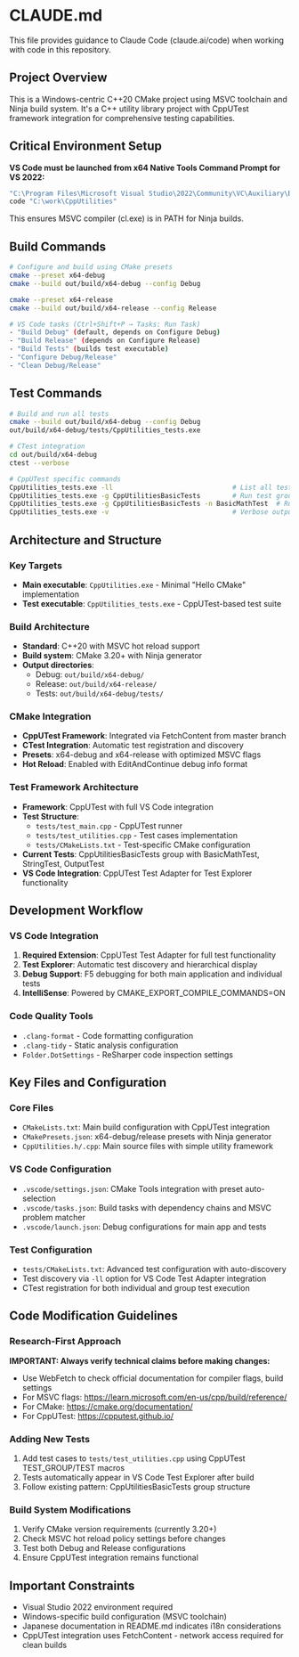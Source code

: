 # CLAUDE.md

This file provides guidance to Claude Code (claude.ai/code) when working with code in this repository.

## Project Overview
This is a Windows-centric C++20 CMake project using MSVC toolchain and Ninja build system. It's a C++ utility library project with CppUTest framework integration for comprehensive testing capabilities.

## Critical Environment Setup
**VS Code must be launched from x64 Native Tools Command Prompt for VS 2022:**
```cmd
"C:\Program Files\Microsoft Visual Studio\2022\Community\VC\Auxiliary\Build\vcvars64.bat"
code "C:\work\CppUtilities"
```
This ensures MSVC compiler (cl.exe) is in PATH for Ninja builds.

## Build Commands
```bash
# Configure and build using CMake presets
cmake --preset x64-debug
cmake --build out/build/x64-debug --config Debug

cmake --preset x64-release  
cmake --build out/build/x64-release --config Release

# VS Code tasks (Ctrl+Shift+P → Tasks: Run Task)
- "Build Debug" (default, depends on Configure Debug)
- "Build Release" (depends on Configure Release)
- "Build Tests" (builds test executable)
- "Configure Debug/Release"
- "Clean Debug/Release"
```

## Test Commands
```bash
# Build and run all tests
cmake --build out/build/x64-debug --config Debug
out/build/x64-debug/tests/CppUtilities_tests.exe

# CTest integration 
cd out/build/x64-debug
ctest --verbose

# CppUTest specific commands
CppUtilities_tests.exe -ll                              # List all tests
CppUtilities_tests.exe -g CppUtilitiesBasicTests        # Run test group
CppUtilities_tests.exe -g CppUtilitiesBasicTests -n BasicMathTest  # Run specific test
CppUtilities_tests.exe -v                               # Verbose output
```

## Architecture and Structure

### Key Targets
- **Main executable**: `CppUtilities.exe` - Minimal "Hello CMake" implementation
- **Test executable**: `CppUtilities_tests.exe` - CppUTest-based test suite

### Build Architecture
- **Standard**: C++20 with MSVC hot reload support
- **Build system**: CMake 3.20+ with Ninja generator
- **Output directories**:
  - Debug: `out/build/x64-debug/`
  - Release: `out/build/x64-release/`
  - Tests: `out/build/x64-debug/tests/`

### CMake Integration
- **CppUTest Framework**: Integrated via FetchContent from master branch
- **CTest Integration**: Automatic test registration and discovery
- **Presets**: x64-debug and x64-release with optimized MSVC flags
- **Hot Reload**: Enabled with EditAndContinue debug info format

### Test Framework Architecture
- **Framework**: CppUTest with full VS Code integration
- **Test Structure**: 
  - `tests/test_main.cpp` - CppUTest runner
  - `tests/test_utilities.cpp` - Test cases implementation
  - `tests/CMakeLists.txt` - Test-specific CMake configuration
- **Current Tests**: CppUtilitiesBasicTests group with BasicMathTest, StringTest, OutputTest
- **VS Code Integration**: CppUTest Test Adapter for Test Explorer functionality

## Development Workflow

### VS Code Integration
1. **Required Extension**: CppUTest Test Adapter for full test functionality
2. **Test Explorer**: Automatic test discovery and hierarchical display
3. **Debug Support**: F5 debugging for both main application and individual tests
4. **IntelliSense**: Powered by CMAKE_EXPORT_COMPILE_COMMANDS=ON

### Code Quality Tools
- `.clang-format` - Code formatting configuration
- `.clang-tidy` - Static analysis configuration  
- `Folder.DotSettings` - ReSharper code inspection settings

## Key Files and Configuration

### Core Files
- `CMakeLists.txt`: Main build configuration with CppUTest integration
- `CMakePresets.json`: x64-debug/release presets with Ninja generator
- `CppUtilities.h/.cpp`: Main source files with simple utility framework

### VS Code Configuration
- `.vscode/settings.json`: CMake Tools integration with preset auto-selection
- `.vscode/tasks.json`: Build tasks with dependency chains and MSVC problem matcher
- `.vscode/launch.json`: Debug configurations for main app and tests

### Test Configuration
- `tests/CMakeLists.txt`: Advanced test configuration with auto-discovery
- Test discovery via `-ll` option for VS Code Test Adapter integration
- CTest registration for both individual and group test execution

## Code Modification Guidelines

### Research-First Approach
**IMPORTANT: Always verify technical claims before making changes:**
- Use WebFetch to check official documentation for compiler flags, build settings
- For MSVC flags: https://learn.microsoft.com/en-us/cpp/build/reference/
- For CMake: https://cmake.org/documentation/  
- For CppUTest: https://cpputest.github.io/

### Adding New Tests
1. Add test cases to `tests/test_utilities.cpp` using CppUTest TEST_GROUP/TEST macros
2. Tests automatically appear in VS Code Test Explorer after build
3. Follow existing pattern: CppUtilitiesBasicTests group structure

### Build System Modifications
1. Verify CMake version requirements (currently 3.20+)
2. Check MSVC hot reload policy settings before changes
3. Test both Debug and Release configurations
4. Ensure CppUTest integration remains functional

## Important Constraints
- Visual Studio 2022 environment required
- Windows-specific build configuration (MSVC toolchain)  
- Japanese documentation in README.md indicates i18n considerations
- CppUTest integration uses FetchContent - network access required for clean builds